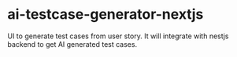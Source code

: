 # ai-testcase-generator-nextjs
UI to generate test cases from user story. It will integrate with nestjs backend to get AI generated test cases.
